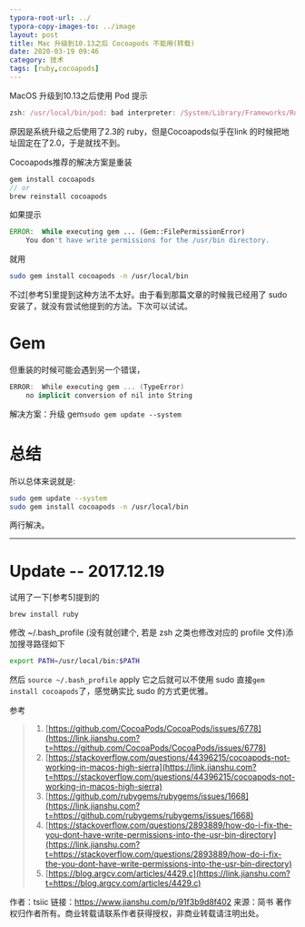 ```yaml
---
typora-root-url: ../
typora-copy-images-to: ../image
layout: post
title: Mac 升级到10.13之后 Cocoapods 不能用(转载)
date: 2020-03-19 09:46
category: 技术
tags: [ruby,cocoapods]
---
```


MacOS 升级到10.13之后使用 Pod 提示



```jsx
zsh: /usr/local/bin/pod: bad interpreter: /System/Library/Frameworks/Ruby.framework/Versions/2.0/usr/bin: no such file or directory
```

原因是系统升级之后使用了2.3的 ruby，但是Cocoapods似乎在link 的时候把地址固定在了2.0，于是就找不到。

Cocoapods推荐的解决方案是重装



```cpp
gem install cocoapods
// or 
brew reinstall cocoapods
```

如果提示



```php
ERROR:  While executing gem ... (Gem::FilePermissionError)
    You don't have write permissions for the /usr/bin directory.
```

就用



```bash
sudo gem install cocoapods -n /usr/local/bin
```

不过[参考5]里提到这种方法不太好。由于看到那篇文章的时候我已经用了 sudo 安装了，就没有尝试他提到的方法。下次可以试试。

# Gem

但重装的时候可能会遇到另一个错误，



```csharp
ERROR:  While executing gem ... (TypeError)
    no implicit conversion of nil into String
```

解决方案：升级 gem`sudo gem update --system`

# 总结

所以总体来说就是:



```bash
sudo gem update --system
sudo gem install cocoapods -n /usr/local/bin
```

两行解决。

------

# Update -- 2017.12.19

试用了一下[参考5]提到的



```undefined
brew install ruby
```

修改 ~/.bash_profile (没有就创建个, 若是 zsh 之类也修改对应的 profile 文件)添加搜寻路径如下



```bash
export PATH=/usr/local/bin:$PATH
```

然后 `source ~/.bash_profile` apply 它之后就可以不使用 sudo 直接`gem install cocoapods`了，感觉确实比 sudo 的方式更优雅。

参考

> 1. [https://github.com/CocoaPods/CocoaPods/issues/6778](https://link.jianshu.com?t=https://github.com/CocoaPods/CocoaPods/issues/6778)
> 2. [https://stackoverflow.com/questions/44396215/cocoapods-not-working-in-macos-high-sierra](https://link.jianshu.com?t=https://stackoverflow.com/questions/44396215/cocoapods-not-working-in-macos-high-sierra)
> 3. [https://github.com/rubygems/rubygems/issues/1668](https://link.jianshu.com?t=https://github.com/rubygems/rubygems/issues/1668)
> 4. [https://stackoverflow.com/questions/2893889/how-do-i-fix-the-you-dont-have-write-permissions-into-the-usr-bin-directory](https://link.jianshu.com?t=https://stackoverflow.com/questions/2893889/how-do-i-fix-the-you-dont-have-write-permissions-into-the-usr-bin-directory)
> 5. [https://blog.argcv.com/articles/4429.c](https://link.jianshu.com?t=https://blog.argcv.com/articles/4429.c)



作者：tsiic
链接：https://www.jianshu.com/p/91f3b9d8f402
来源：简书
著作权归作者所有。商业转载请联系作者获得授权，非商业转载请注明出处。